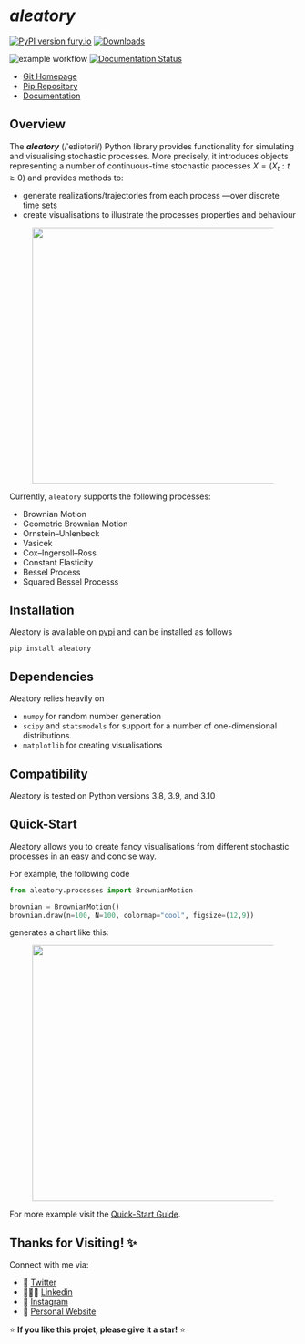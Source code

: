 # *aleatory*

[![PyPI version fury.io](https://badge.fury.io/py/aleatory.svg)](https://pypi.org/project/aleatory/) [![Downloads](https://static.pepy.tech/personalized-badge/aleatory?period=total&units=international_system&left_color=black&right_color=blue&left_text=Downloads)](https://pepy.tech/project/aleatory)

![example workflow](https://github.com/quantgirluk/aleatory/actions/workflows/python-package.yml/badge.svg) [![Documentation Status](https://readthedocs.org/projects/aleatory/badge/?version=latest)](https://aleatory.readthedocs.io/en/latest/?badge=latest)

- [Git Homepage](https://github.com/quantgirluk/aleatory)
- [Pip Repository](https://pypi.org/project/aleatory/)
- [Documentation](https://aleatory.readthedocs.io/en/latest/)

## Overview

The **_aleatory_** (/ˈeɪliətəri/) Python library provides functionality for simulating and visualising
stochastic processes. More precisely, it introduces objects representing a number of continuous-time
stochastic processes $X = (X_t : t\geq 0)$ and provides methods to:

- generate realizations/trajectories from each process —over discrete time sets
- create visualisations to illustrate the processes properties and behaviour

<figure>
  <p><img src="https://raw.githubusercontent.com/quantgirluk/aleatory/main/docs/source/_static/vasicek_process_drawn.png"
    width="900" height="450">
</figure>

Currently, `aleatory` supports the following processes:

- Brownian Motion
- Geometric Brownian Motion
- Ornstein–Uhlenbeck
- Vasicek
- Cox–Ingersoll–Ross
- Constant Elasticity
- Bessel Process
- Squared Bessel Processs

## Installation

Aleatory is available on [pypi](https://pypi.python.org/pypi) and can be
installed as follows

```
pip install aleatory
```

## Dependencies

Aleatory relies heavily on

- ``numpy``  for random number generation
- ``scipy`` and ``statsmodels`` for support for a number of one-dimensional distributions.
- ``matplotlib`` for creating visualisations

## Compatibility

Aleatory is tested on Python versions 3.8, 3.9, and 3.10

## Quick-Start

Aleatory allows you to create fancy visualisations from different stochastic processes in an easy and concise way.

For example, the following code

```python
from aleatory.processes import BrownianMotion

brownian = BrownianMotion()
brownian.draw(n=100, N=100, colormap="cool", figsize=(12,9))

```

generates a chart like this:

<figure>
  <p><img src="https://raw.githubusercontent.com/quantgirluk/aleatory/main/docs/source/_static/brownian_motion_quickstart_08.png"
    width="900" height="450">
</figure>

For more example visit the [Quick-Start Guide](https://aleatory.readthedocs.io/en/latest/general.html).

## Thanks for Visiting! ✨

Connect with me via:

- 🦜 [Twitter](https://twitter.com/Quant_Girl)
- 👩🏽‍💼 [Linkedin](https://www.linkedin.com/in/dialidsantiago/)
- 📸 [Instagram](https://www.instagram.com/quant_girl/)
- 👾 [Personal Website](https://quantgirl.blog)

⭐️ **If you like this projet, please give it a star!** ⭐️
